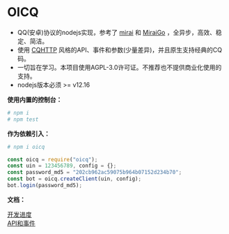 # OICQ

* QQ(安卓)协议的nodejs实现，参考了 [mirai](https://github.com/mamoe/mirai) 和 [MiraiGo](https://github.com/Mrs4s/MiraiGo) ，全异步，高效、稳定、简洁。  
* 使用 [CQHTTP](https://cqhttp.cc) 风格的API、事件和参数(少量差异)，并且原生支持经典的CQ码。  
* 一切旨在学习。本项目使用AGPL-3.0许可证。不推荐也不提供商业化使用的支持。
* nodejs版本必须 >= v12.16

**使用内置的控制台：**

```bash
# npm i
# npm test
```

**作为依赖引入：**

```bash
# npm i oicq
```

```js
const oicq = require("oicq");
const uin = 123456789, config = {};
const password_md5 = "202cb962ac59075b964b07152d234b70";
const bot = oicq.createClient(uin, config);
bot.login(password_md5);
```

**文档：**

[开发进度](./docs/project.md)  
[API和事件](./docs/api.md)
